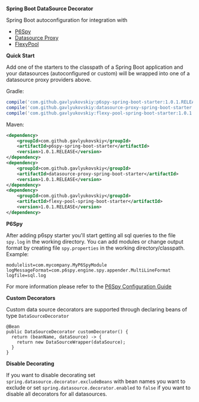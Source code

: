 **Spring Boot DataSource Decorator**

Spring Boot autoconfiguration for integration with 
* [P6Spy](https://github.com/p6spy/p6spy)
* [Datasource Proxy](https://github.com/ttddyy/datasource-proxy)
* [FlexyPool](https://github.com/vladmihalcea/flexy-pool)

**Quick Start**

Add one of the starters to the classpath of a Spring Boot application and your datasources (autoconfigured or custom) will be wrapped into one of a datasource proxy providers above.

Gradle:
```groovy
compile('com.github.gavlyukovskiy:p6spy-spring-boot-starter:1.0.1.RELEASE')
compile('com.github.gavlyukovskiy:datasource-proxy-spring-boot-starter:1.0.1.RELEASE')
compile('com.github.gavlyukovskiy:flexy-pool-spring-boot-starter:1.0.1.RELEASE')
```

Maven:
```xml
<dependency>
    <groupId>com.github.gavlyukovskiy</groupId>
    <artifactId>p6spy-spring-boot-starter</artifactId>
    <version>1.0.1.RELEASE</version>
</dependency>
<dependency>
    <groupId>com.github.gavlyukovskiy</groupId>
    <artifactId>datasource-proxy-spring-boot-starter</artifactId>
    <version>1.0.1.RELEASE</version>
</dependency>
<dependency>
    <groupId>com.github.gavlyukovskiy</groupId>
    <artifactId>flexy-pool-spring-boot-starter</artifactId>
    <version>1.0.1.RELEASE</version>
</dependency>
```

**P6Spy**

After adding p6spy starter you'll start getting all sql queries to the file `spy.log` in the working directory.
You can add modules or change output format by creating file `spy.properties` in the working directory/classpath. Example:
```properties
modulelist=com.mycompany.MyP6SpyModule
logMessageFormat=com.p6spy.engine.spy.appender.MultiLineFormat
logfile=sql.log
```
For more information please refer to the [P6Spy Configuration Guide](http://p6spy.readthedocs.io/en/latest/configandusage.html)   

**Custom Decorators**

Custom data source decorators are supported through declaring beans of type `DataSourceDecorator`
```
@Bean
public DataSourceDecorator customDecorator() {
  return (beanName, dataSource) -> {
    return new DataSourceWrapper(dataSource);
  }
}
```

**Disable Decorating**

If you want to disable decorating set `spring.datasource.decorator.excludeBeans` with bean names you want to exclude or set `spring.datasource.decorator.enabled` to `false` if you want to disable all decorators for all datasources.
